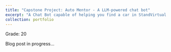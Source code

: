 ```yaml
---
title: "Capstone Project: Auto Mentor - A LLM-powered chat bot"
excerpt: "A Chat Bot capable of helping you find a car in StandVirtual & vehicle price appraisal using UMAP.<br/><img src='/images/automentor.jpeg'>"
collection: portfolio
---
```


Grade: 20

Blog post in progress...
